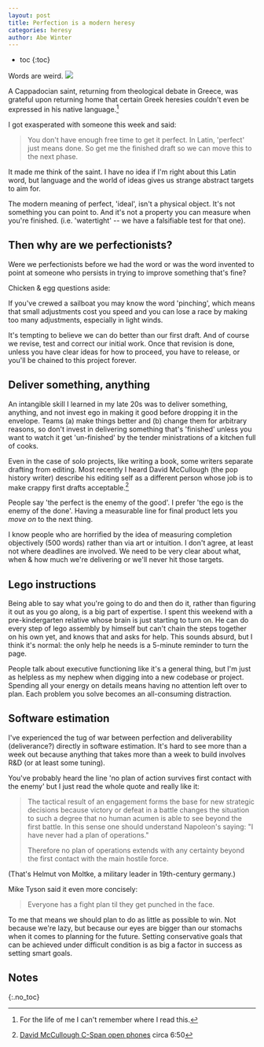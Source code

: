 ```yaml
---
layout: post
title: Perfection is a modern heresy
categories: heresy
author: Abe Winter
---
```


* toc
{:toc}

<style>blockquote {font-style:normal; letter-spacing:normal;}</style>

Words are weird. <img src="https://anti.style/flatpixel/perfect">

A Cappadocian saint, returning from theological debate in Greece, was grateful upon returning home that certain Greek heresies couldn't even be expressed in his native language.[^heresies]

I got exasperated with someone this week and said:

> You don't have enough free time to get it perfect. In Latin, 'perfect' just means done. So get me the finished draft so we can move this to the next phase.

It made me think of the saint. I have no idea if I'm right about this Latin word, but language and the world of ideas gives us strange abstract targets to aim for.

The modern meaning of perfect, 'ideal', isn't a physical object. It's not something you can point to. And it's not a property you can measure when you're finished. (i.e. 'watertight' -- we have a falsifiable test for that one).

## Then why are we perfectionists?

Were we perfectionists before we had the word or was the word invented to point at someone who persists in trying to improve something that's fine?

Chicken & egg questions aside:

If you've crewed a sailboat you may know the word 'pinching', which means that small adjustments cost you speed and you can lose a race by making too many adjustments, especially in light winds.

It's tempting to believe we can do better than our first draft. And of course we revise, test and correct our initial work. Once that revision is done, unless you have clear ideas for how to proceed, you have to release, or you'll be chained to this project forever.

## Deliver something, anything

An intangible skill I learned in my late 20s was to deliver something, anything, and not invest ego in making it good before dropping it in the envelope. Teams (a) make things better and (b) change them for arbitrary reasons, so don't invest in delivering something that's 'finished' unless you want to watch it get 'un-finished' by the tender ministrations of a kitchen full of cooks.

Even in the case of solo projects, like writing a book, some writers separate drafting from editing. Most recently I heard David McCullough (the pop history writer) describe his editing self as a different person whose job is to make crappy first drafts acceptable.[^mccullough]

People say 'the perfect is the enemy of the good'. I prefer 'the ego is the enemy of the done'. Having a measurable line for final product lets you *move on* to the next thing.

I know people who are horrified by the idea of measuring completion objectively (500 words) rather than via art or intuition. I don't agree, at least not where deadlines are involved. We need to be very clear about what, when & how much we're delivering or we'll never hit those targets.

## Lego instructions

Being able to say what you're going to do and then do it, rather than figuring it out as you go along, is a big part of expertise. I spent this weekend with a pre-kindergarten relative whose brain is just starting to turn on. He can do every step of lego assembly by himself but can't chain the steps together on his own yet, and knows that and asks for help. This sounds absurd, but I think it's normal: the only help he needs is a 5-minute reminder to turn the page.

People talk about executive functioning like it's a general thing, but I'm just as helpless as my nephew when digging into a new codebase or project. Spending all your energy on details means having no attention left over to plan. Each problem you solve becomes an all-consuming distraction.

## Software estimation

I've experienced the tug of war between perfection and deliverability (deliverance?) directly in software estimation. It's hard to see more than a week out because anything that takes more than a week to build involves R&D (or at least some tuning).

You've probably heard the line 'no plan of action survives first contact with the enemy' but I just read the whole quote and really like it:

> The tactical result of an engagement forms the base for new strategic decisions because victory or defeat in a battle changes the situation to such a degree that no human acumen is able to see beyond the first battle. In this sense one should understand Napoleon's saying: "I have never had a plan of operations."
> 
> Therefore no plan of operations extends with any certainty beyond the first contact with the main hostile force.

(That's Helmut von Moltke, a military leader in 19th-century germany.)

Mike Tyson said it even more concisely:

> Everyone has a fight plan til they get punched in the face.

To me that means we should plan to do as little as possible to win. Not because we're lazy, but because our eyes are bigger than our stomachs when it comes to planning for the future. Setting conservative goals that can be achieved under difficult condition is as big a factor in success as setting smart goals.

## Notes
{:.no_toc}

[^heresies]: For the life of me I can't remember where I read this.
[^mccullough]: [David McCullough C-Span open phones](https://www.c-span.org/video/?432540-14/open-phones-david-mccullough) circa 6:50
